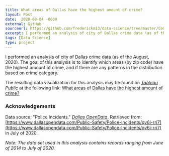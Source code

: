 ```yaml
---
title: What areas of Dallas have the highest amount of crime?
layout: Post
date:  2020-08-04 -0600
external: GitHub
sourceurl: https://github.com/frederickm13/data-science/tree/master/ComparisonTexasHospitals
excerpt: I performed an analysis of city of Dallas crime data (as of the August, 2020).
tags: [Data Science]
type: project
---
```


I performed an analysis of city of Dallas crime data (as of the August, 2020). The goal of this analysis is to identify which areas (by zip code) have the highest amount of crime, and if there are any patterns in the distribution based on crime category.

The resulting data visualization for this analysis may be found on *[Tableau Public](https://public.tableau.com/en-us/s/)* at the following link: [What areas of Dallas have the highest amount of crime?](https://public.tableau.com/views/McCollumTermProject2/WhatareasofDallashavethehighestamountofcrime?:language=en&:display_count=y&:origin=viz_share_link)

### Acknowledgements
Data source: "Police Incidents." *[Dallas OpenData](https://www.dallasopendata.com/)*. Retrieved from: [https://www.dallasopendata.com/Public-Safety/Police-Incidents/qv6i-rri7](https://www.dallasopendata.com/Public-Safety/Police-Incidents/qv6i-rri7) in July of 2020.

*Note: The data set used in this analysis contains records ranging from June of 2014 to July of 2020.*